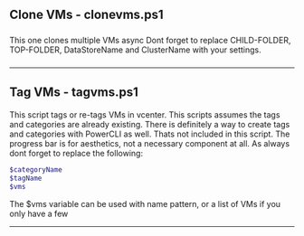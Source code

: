 ## Clone VMs - clonevms.ps1

#####
This one clones multiple VMs async
Dont forget to replace CHILD-FOLDER, TOP-FOLDER, DataStoreName and ClusterName with your settings.
#####

---

## Tag VMs - tagvms.ps1

####
This script tags or re-tags VMs in vcenter. This scripts assumes the tags and categories are already existing. There is definitely a way to create tags and categories with PowerCLI as well. Thats not included in this script. The progress bar is for aesthetics, not a necessary component at all. 
As always dont forget to replace the following:
```PowerShell
$categoryName
$tagName
$vms
```
The $vms variable can be used with name pattern, or a list of VMs if you only have a few


---
